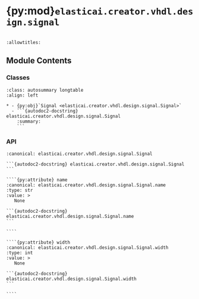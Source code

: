 # {py:mod}`elasticai.creator.vhdl.design.signal`

```{py:module} elasticai.creator.vhdl.design.signal
```

```{autodoc2-docstring} elasticai.creator.vhdl.design.signal
:allowtitles:
```

## Module Contents

### Classes

````{list-table}
:class: autosummary longtable
:align: left

* - {py:obj}`Signal <elasticai.creator.vhdl.design.signal.Signal>`
  - ```{autodoc2-docstring} elasticai.creator.vhdl.design.signal.Signal
    :summary:
    ```
````

### API

`````{py:class} Signal
:canonical: elasticai.creator.vhdl.design.signal.Signal

```{autodoc2-docstring} elasticai.creator.vhdl.design.signal.Signal
```

````{py:attribute} name
:canonical: elasticai.creator.vhdl.design.signal.Signal.name
:type: str
:value: >
   None

```{autodoc2-docstring} elasticai.creator.vhdl.design.signal.Signal.name
```

````

````{py:attribute} width
:canonical: elasticai.creator.vhdl.design.signal.Signal.width
:type: int
:value: >
   None

```{autodoc2-docstring} elasticai.creator.vhdl.design.signal.Signal.width
```

````

`````
